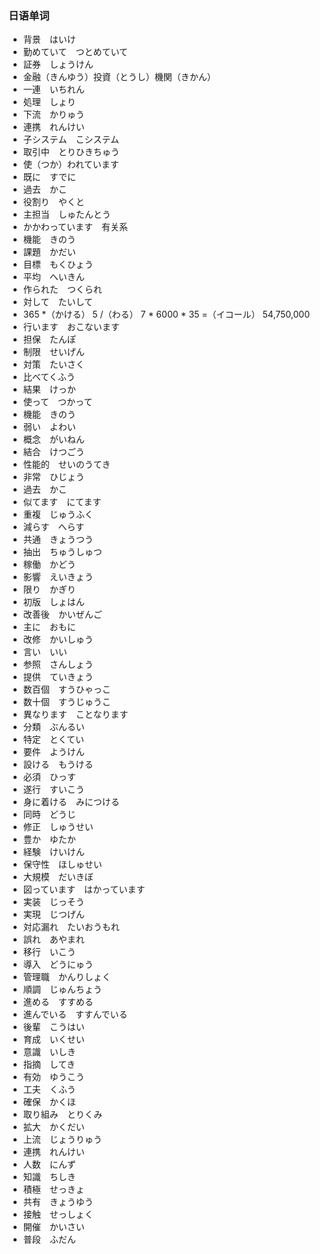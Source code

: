 ### 日语单词

- 背景　はいけ
- 勤めていて　つとめていて
- 証券　しょうけん
- 金融（きんゆう）投資（とうし）機関（きかん）
- 一連　いちれん
- 処理　しょり
- 下流　かりゅう
- 連携　れんけい
- 子システム　こシステム
- 取引中　とりひきちゅう
- 使（つか）われています
- 既に　すでに
- 過去　かこ
- 役割り　やくと
- 主担当　しゅたんとう
- かかわっています　有关系
- 機能　きのう
- 課題　かだい
- 目標　もくひょう
- 平均　へいきん
- 作られた　つくられ
- 対して　たいして
- 365 *（かける） 5 /（わる） 7 * 6000 * 35 =（イコール） 54,750,000
- 行います　おこないます
- 担保　たんぽ
- 制限　せいげん
- 対策　たいさく
- 比べてくふう
- 結果　けっか
- 使って　つかって
- 機能　きのう
- 弱い　よわい
- 概念　がいねん
- 結合　けつごう
- 性能的　せいのうてき
- 非常　ひじょう
- 過去　かこ
- 似てます　にてます
- 重複　じゅうふく
- 減らす　へらす
- 共通　きょうつう
- 抽出　ちゅうしゅつ
- 稼働　かどう
- 影響　えいきょう
- 限り　かぎり
- 初版　しょはん
- 改善後　かいぜんご
- 主に　おもに
- 改修　かいしゅう
- 言い　いい
- 参照　さんしょう
- 提供　ていきょう
- 数百個　すうひゃっこ
- 数十個　すうじゅうこ
- 異なります　ことなります
- 分類　ぶんるい
- 特定　とくてい
- 要件　ようけん
- 設ける　もうける
- 必須　ひっす
- 遂行　すいこう
- 身に着ける　みにつける
- 同時　どうじ
- 修正　しゅうせい
- 豊か　ゆたか
- 経験　けいけん
- 保守性　ほしゅせい
- 大規模　だいきぼ
- 図っています　はかっています
- 実装　じっそう
- 実現　じつげん
- 対応漏れ　たいおうもれ
- 誤れ　あやまれ
- 移行　いこう
- 導入　どうにゅう
- 管理職　かんりしょく
- 順調　じゅんちょう
- 進める　すすめる
- 進んでいる　すすんでいる
- 後輩　こうはい
- 育成　いくせい
- 意識　いしき
- 指摘　してき
- 有効　ゆうこう
- 工夫　くふう
- 確保　かくほ
- 取り組み　とりくみ
- 拡大　かくだい
- 上流　じょうりゅう
- 連携　れんけい
- 人数　にんず
- 知識　ちしき
- 積極　せっきょ
- 共有　きょうゆう
- 接触　せっしょく
- 開催　かいさい
- 普段　ふだん
